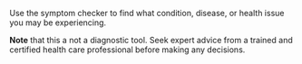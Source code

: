 Use the symptom checker to find what condition, disease, or health issue you may be experiencing.

**Note** that this a not a diagnostic tool.  Seek expert advice from a trained and certified health care professional before making any decisions.
